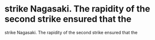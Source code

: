 # strike Nagasaki. The rapidity of the second strike ensured that the

strike Nagasaki. The rapidity of the second strike ensured that the